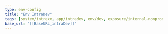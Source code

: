 ```yaml
---
type: env-config
title: "Env IntraDev"
tags: [system/intrexx, app/intradev, env/dev, exposure/internal-nonprod]
base_url: "[[BaseURL_intraDev]]"
---
```

